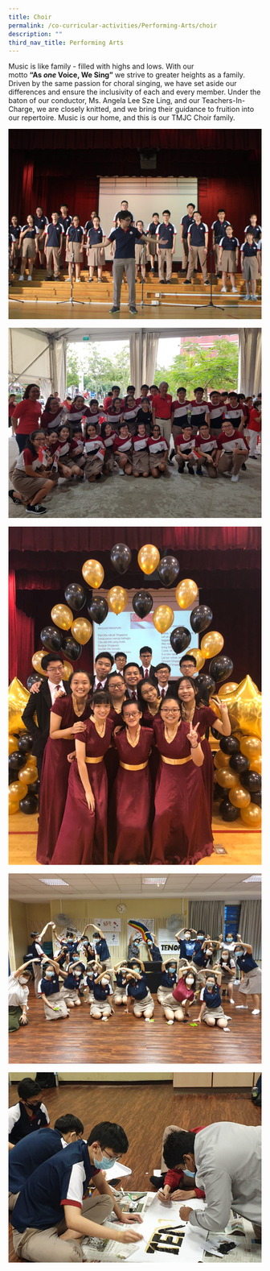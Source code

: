 ```yaml
---
title: Choir
permalink: /co-curricular-activities/Performing-Arts/choir
description: ""
third_nav_title: Performing Arts
---
```

Music is like family - filled with highs and lows. With our motto **“As _one_ Voice, We Sing”** we strive to greater heights as a family. Driven by the same passion for choral singing, we have set aside our differences and ensure the inclusivity of each and every member. Under the baton of our conductor, Ms. Angela Lee Sze Ling, and our Teachers-In-Charge, we are closely knitted, and we bring their guidance to fruition into our repertoire. Music is our home, and this is our TMJC Choir family.

![](/images/TMJC-StudentDevelopment_CCA_Choir_01.jpeg)

![](/images/TMJC-StudentDevelopment_CCA_Choir_02.jpeg)

![](/images/TMJC-StudentDevelopment_CCA_Choir_03.jpeg)

![](/images/TMJC-StudentDevelopment_CCA_Choir_04.jpeg)

![](/images/TMJC-StudentDevelopment_CCA_Choir_05.jpeg)